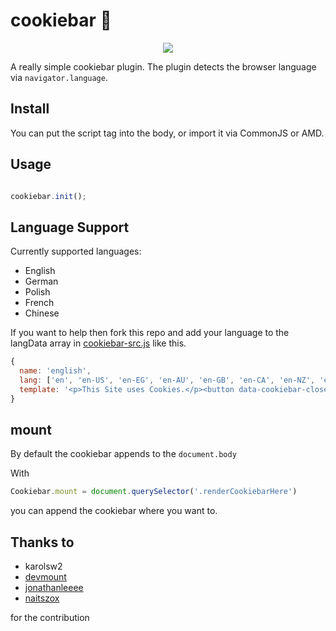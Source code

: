 # cookiebar 🍪

<p align="center">
  <img src="http://img.badgesize.io/janmarkuslanger/cookiebar/master/cookiebar.min.js.svg">
</p>

A really simple cookiebar plugin. The plugin detects the browser language via `navigator.language`.


## Install

You can put the script tag into the body, or import it via CommonJS or AMD.

## Usage

``` javascript

cookiebar.init();

```

## Language Support

Currently supported languages:

- English
- German
- Polish
- French
- Chinese

If you want to help then fork this repo and add your language to
the langData array in [cookiebar-src.js](cookiebar-src.js) like this.

``` javascript
{
  name: 'english',
  lang: ['en', 'en-US', 'en-EG', 'en-AU', 'en-GB', 'en-CA', 'en-NZ', 'en-IE', 'en-ZA', 'en-JM', 'en-BZ', 'en-TT'],
  template: '<p>This Site uses Cookies.</p><button data-cookiebar-close>Accept!</button>'
}
```

## mount

By default the cookiebar appends to the `document.body`

With

``` javascript
Cookiebar.mount = document.querySelector('.renderCookiebarHere')
```

you can append the cookiebar where you want to.

## Thanks to

- karolsw2
- <a href="https://github.com/devmount">devmount</a>
- <a href="https://github.com/jonathanleeee">jonathanleeee</a>
- <a href="https://github.com/naitszox">naitszox</a>

for the contribution
